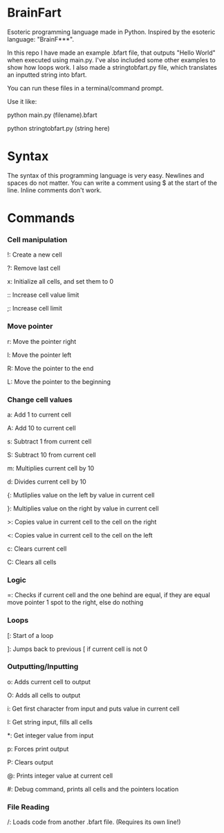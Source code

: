 # BrainFart
Esoteric programming language made in Python. Inspired by the esoteric language: "BrainF***".

In this repo I have made an example .bfart file, that outputs "Hello World" when executed using main.py. I've also included some other examples to show how loops work.
I also made a stringtobfart.py file, which translates an inputted string into bfart.

You can run these files in a terminal/command prompt. 

Use it like:

python main.py (filename).bfart

python stringtobfart.py (string here)

# Syntax
The syntax of this programming language is very easy. Newlines and spaces do not matter. You can write a comment using $ at the start of the line. Inline comments don't work.

# Commands
### Cell manipulation

!: Create a new cell

?: Remove last cell

x: Initialize all cells, and set them to 0

:: Increase cell value limit

;: Increase cell limit


### Move pointer

r: Move the pointer right

l: Move the pointer left

R: Move the pointer to the end

L: Move the pointer to the beginning

### Change cell values

a: Add 1 to current cell

A: Add 10 to current cell

s: Subtract 1 from current cell

S: Subtract 10 from current cell

m: Multiplies current cell by 10

d: Divides current cell by 10

{: Mutliplies value on the left by value in current cell

}: Multiplies value on the right by value in current cell

\>: Copies value in current cell to the cell on the right

<: Copies value in current cell to the cell on the left

c: Clears current cell

C: Clears all cells


### Logic

=: Checks if current cell and the one behind are equal, if they are equal move pointer 1 spot to the right, else do nothing


### Loops

[: Start of a loop

]: Jumps back to previous [ if current cell is not 0


### Outputting/Inputting

o: Adds current cell to output

O: Adds all cells to output

i: Get first character from input and puts value in current cell

I: Get string input, fills all cells

*: Get integer value from input

p: Forces print output

P: Clears output

@: Prints integer value at current cell

#: Debug command, prints all cells and the pointers location

### File Reading
/: Loads code from another .bfart file. (Requires its own line!)

